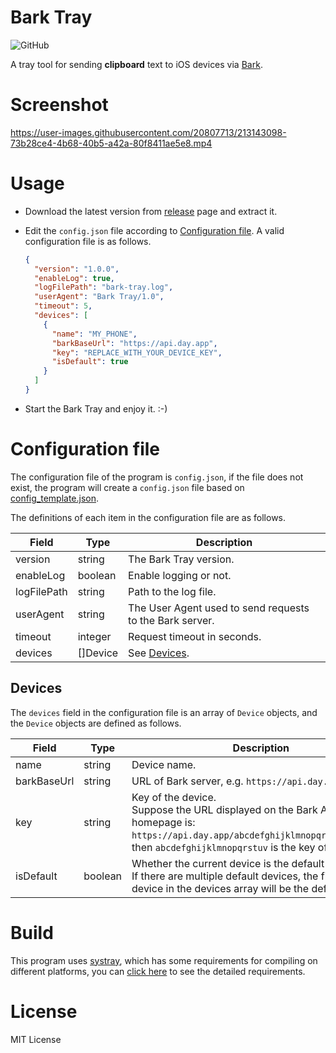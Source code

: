 # Bark Tray

![GitHub](https://img.shields.io/github/license/LGiki/bark-tray?style=flat-square)

A tray tool for sending **clipboard** text to iOS devices via [Bark](https://github.com/Finb/Bark).

# Screenshot

https://user-images.githubusercontent.com/20807713/213143098-73b28ce4-4b68-40b5-a42a-80f8411ae5e8.mp4

# Usage

- Download the latest version from [release](https://github.com/LGiki/bark-tray/releases) page and extract it.

- Edit the `config.json` file according to [Configuration file](#configuration-file). A valid configuration file is as follows.

  ```json
  {
    "version": "1.0.0",
    "enableLog": true,
    "logFilePath": "bark-tray.log",
    "userAgent": "Bark Tray/1.0",
    "timeout": 5,
    "devices": [
      {
        "name": "MY_PHONE",
        "barkBaseUrl": "https://api.day.app",
        "key": "REPLACE_WITH_YOUR_DEVICE_KEY",
        "isDefault": true
      }
    ]
  }
  ```
  
- Start the Bark Tray and enjoy it. :-)

# Configuration file

The configuration file of the program is `config.json`, if the file does not exist, the program will create a `config.json` file based on [config_template.json](assets/config_template.json).

The definitions of each item in the configuration file are as follows.

| Field       | Type     | Description                                              |
| ----------- | -------- | -------------------------------------------------------- |
| version     | string   | The Bark Tray version.                                   |
| enableLog   | boolean  | Enable logging or not.                                   |
| logFilePath | string   | Path to the log file.                                    |
| userAgent   | string   | The User Agent used to send requests to the Bark server. |
| timeout     | integer  | Request timeout in seconds.                              |
| devices     | []Device | See [Devices](#Devices).                                 |

## Devices

The `devices` field in the configuration file is an array of `Device` objects, and the `Device` objects are defined as follows.

| Field       | Type    | Description                                                  |
| ----------- | ------- | ------------------------------------------------------------ |
| name        | string  | Device name.                                                 |
| barkBaseUrl | string  | URL of Bark server, e.g. `https://api.day.app`.              |
| key         | string  | Key of the device.<br />Suppose the URL displayed on the Bark App homepage is: `https://api.day.app/abcdefghijklmnopqrstuv/example`, then `abcdefghijklmnopqrstuv` is the key of your device. |
| isDefault   | boolean | Whether the current device is the default device.<br />If there are multiple default devices, the first default device in the devices array will be the default device. |

# Build

This program uses [systray](https://github.com/getlantern/systray), which has some requirements for compiling on different platforms, you can [click here](https://github.com/getlantern/systray#platform-notes) to see the detailed requirements.

# License

MIT License


